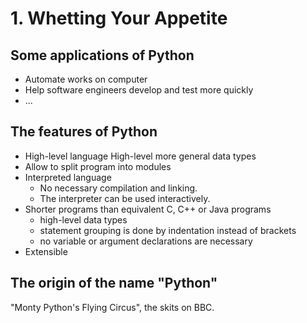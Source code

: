 # 1. Whetting Your Appetite

## Some applications of Python
- Automate works on computer
- Help software engineers develop and test more quickly
- ...

## The features of Python
- High-level language
    High-level more general data types
- Allow to split program into modules
- Interpreted language
    - No necessary compilation and linking.
    - The interpreter can be used interactively.
- Shorter programs than equivalent C, C++ or Java programs
    - high-level data types
    - statement grouping is done by indentation instead of brackets
    - no variable or argument declarations are necessary
- Extensible

## The origin of the name "Python"
"Monty Python's Flying Circus", the skits on BBC.
